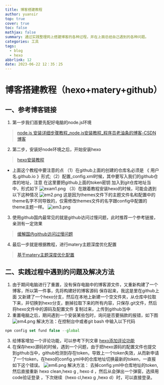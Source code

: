 ```yaml
---
title: 博客搭建教程
author: yuansir
top: true
cover: true
toc: false
mathjax: false
summary: 通过实践整理网上搭建博客的各种过程，并在上面总结自己遇到的各种问题。
categories: 工具
tags:
  - blog
  - hexo
abbrlink: 12
date: 2023-06-22 12：35：25
---
```

# 博客搭建教程（hexo+matery+github）
## 一、参考博客链接
1. 第一步我们首要先配好电脑的node.js环境
> [node.js 安装详细步骤教程_node.js安装教程_程序员老油条的博客-CSDN博客](https://blog.csdn.net/antma/article/details/86104068)
2. 第二步，安装好node环境之后，开始安装hexo
> [hexo安装教程](https://zhuanlan.zhihu.com/p/105715224)
- 上面这个教程中要注意的点 （1）在github上面的创建的仓库名必须是   《 用户名.github.io 》形式;（2）配置_config.xml时候，其中要写入我们的github仓库的地址，注意 在这里要把github上面的token密钥 加入到git仓库地址当中，形式如下
![exam1.png](https://s2.loli.net/2023/06/21/Tw7efY46Up1gEyq.png)
（3）在跟着教程安装hexo的时候，可能会遇到以下这种情况
![em2.png](https://s2.loli.net/2023/06/21/dA5KqEUybpk8rST.png)
这是因为themes文件下的主题文件名和配置中的theme名字不同导致的，仅需修改themes文件的名字跟config中配置的theme主题一样。
![em3.png](https://s2.loli.net/2023/06/21/Lhq1Kr54WywCZNM.png)

3. 使用github国内最常见的就是github访问过慢问题，此时推荐一个参考链接，亲测有一定效果
> [缓解国内github访问过慢问题](https://blog.csdn.net/qq_41176055/article/details/128496628)
4. 最后一步就是根据教程，进行matery主题深度优化配置
> [基于matery主题深度优化配置](https://zhuanlan.zhihu.com/p/104336960)
## 二、实践过程中遇到的问题及解决方法
1. 由于期间电脑进行了重置，没有保存电脑中的博客源文件，又重新构建了一个博客，所以第一件事，先将构建好的博客源码 保存起来，我这是里在github上面 又新建了一个hexo分支，然后在本地上新建一个空文件夹，从仓库中拉取下来，并切换到hexo分支，删掉拉取下来的所有内容，只保存.git文件，然后将hexo文件中的源码及配置文件 复制过来，上传到github当中
2. 重置电脑之后，期间遇到一个安装某些包时，询问是否要捐款的报错，如下图
![em4.png](https://s2.loli.net/2023/06/21/wqj84GvmJ6ZUzcP.png)
解决方法：在控制台中或者git bash 中输入以下代码
```javaScript
npm config set fund false --global
```
3. 给博客增加一个评论功能，可以参考下列文章
[hexo添加评论功能](https://blog.csdn.net/vpqtxzmzezeqjj9977/article/details/123010779)
4. 在保存hexo源码的时候，遇到一个问题，由于把hexo源码的配置文件也提交到github当中，github检测到存在token，导致上一个token失效，从而新申请了一个token，在hexo的config.yml中的仓库地址切换最新的token，一直报如下这个错误。
![em6.png](https://s2.loli.net/2023/06/22/E6d8WwiUoOGpnXP.png)
解决方法： 去掉config.yml中仓库地址的token,然后直接重新 hexo clean,hexo g , hexo d ，然后从会弹出一个弹窗，选择用code验证登录 ，下次继续（hexo cl,hexo g ,hexo d）时，可以直接登录。
